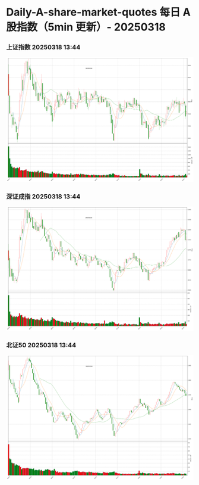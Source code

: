 
# Daily-A-share-market-quotes 每日 A 股指数（5min 更新）- 20250318

### 上证指数 20250318 13:44
![](./fig/2025/3/20250318-sh000001.png)

### 深证成指 20250318 13:44
![](./fig/2025/3/20250318-sz399001.png)

### 北证50 20250318 13:44
![](./fig/2025/3/20250318-bj899050.png)
